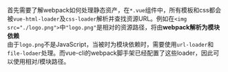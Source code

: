 首先需要了解webpack如何处理静态资产，在```*.vue```组件中，所有模板和css都会被```vue-html-loader```及```css-loader```解析并查找资源URL。例如在```<img src="./logo.png">```中```"logo.png"```是相对的资源路径，将由**webpack解析为模块依赖**   
由于```logo.png```不是JavaScript，当被时为模块依赖时，需要使用```url-loader```和```file-lodaer```处理。而vue-cli的webpack脚手架已经配置了这些loader，因此可以使用相对/模块路径。   
